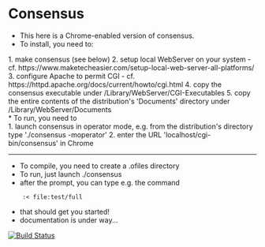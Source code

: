 # Consensus

* This here is a Chrome-enabled version of consensus.
* To install, you need to:
<div style="list-style-type:decimal">
    1. make consensus (see below)
    2. setup local WebServer on your system - cf.  
       https://www.maketecheasier.com/setup-local-web-server-all-platforms/
    3. configure Apache to permit CGI - cf.  
       https://httpd.apache.org/docs/current/howto/cgi.html
    4. copy the consensus executable under /Library/WebServer/CGI-Executables
    5. copy the entire contents of the distribution's 'Documents' directory under /Library/WebServer/Documents
</div>
* To run, you need to
<div style="list-style-type:decimal">
    1. launch consensus in operator mode, e.g. from the distribution's directory type './consensus -moperator'
    2. enter the URL 'localhost/cgi-bin/consensus' in Chrome
</div>

----

* To compile, you need to create a .ofiles directory
* To run, just launch ./consensus
* after the prompt, you can type e.g. the command
```
    :< file:test/full
```
* that should get you started!
* documentation is under way...


[![Build Status](https://travis-ci.org/Eyescale/Consensus.svg?branch=master)](https://travis-ci.org/Eyescale/Consensus)
